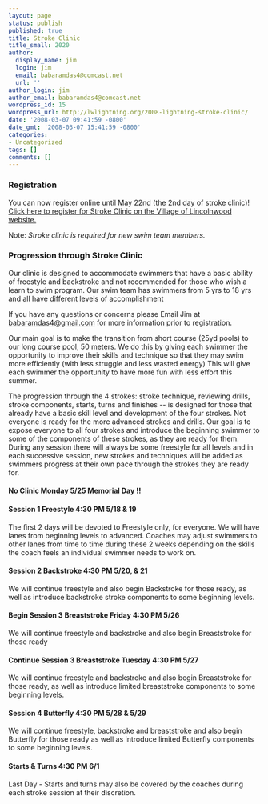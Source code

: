 ```yaml
---
layout: page
status: publish
published: true
title: Stroke Clinic
title_small: 2020
author:
  display_name: jim
  login: jim
  email: babaramdas4@comcast.net
  url: ''
author_login: jim
author_email: babaramdas4@comcast.net
wordpress_id: 15
wordpress_url: http://lwlightning.org/2008-lightning-stroke-clinic/
date: '2008-03-07 09:41:59 -0800'
date_gmt: '2008-03-07 15:41:59 -0800'
categories:
- Uncategorized
tags: []
comments: []
---
```


### Registration

You can now register online until May 22nd (the 2nd day of stroke clinic)! <a href='https://web1.vermontsystems.com/wbwsc/illincolnwoodwt.wsc/search.html?SessionID=%3C?VSI%E2%80%90SessionID?%3E&amp;module=AR&primarycode=206611'>Click here to register for Stroke Clinic on the Village of Lincolnwood website.</a>

Note: _Stroke clinic is required for new swim team members._


### Progression through Stroke Clinic

Our clinic is designed to accommodate swimmers that have a basic ability of freestyle and backstroke and not recommended for those who wish a learn to swim program. Our swim team has swimmers from 5 yrs to 18 yrs and all have different levels of accomplishment

If you have any questions or concerns please Email Jim at babaramdas4@gmail.com for more information prior to registration.

Our main goal is to make the transition from short course (25yd pools) to our long course pool, 50 meters. We do this by giving each swimmer the opportunity to improve their skills and technique so that they may swim more efficiently (with less struggle and less wasted energy) This will give each swimmer the opportunity to have more fun with less effort this summer.

The progression through the 4 strokes: stroke technique, reviewing drills, stroke components, starts, turns and finishes -- is designed for those that already have a basic skill level and development of the four strokes. Not everyone is ready for the more advanced strokes and drills. Our goal is to expose everyone to all four strokes and introduce the beginning swimmer to some of the components of these strokes, as they are ready for them. During any session there will always be some freestyle for all levels and in each successive session, new strokes and techniques will be added as swimmers progress at their own pace through the strokes they are ready for.

#### No Clinic Monday 5/25 Memorial Day !!

#### Session 1 Freestyle 4:30 PM 5/18 &amp; 19

The first 2 days will be devoted to Freestyle only, for everyone. We will have lanes from beginning levels to advanced. Coaches may adjust swimmers to other lanes from time to time during these 2 weeks depending on the skills the coach feels an individual swimmer needs to work on.

#### Session 2 Backstroke 4:30 PM 5/20, &amp; 21

We will continue freestyle and also begin Backstroke for those ready, as well as introduce backstroke stroke components to some beginning levels.

#### Begin Session 3 Breaststroke Friday 4:30 PM 5/26

We will continue freestyle and backstroke and also begin Breaststroke for those ready

#### Continue Session 3 Breaststroke Tuesday  4:30 PM 5/27 

We will continue freestyle and backstroke and also begin Breaststroke for those ready, as well as introduce limited breaststroke components to some beginning levels.

#### Session 4 Butterfly 4:30 PM 5/28  &amp; 5/29

We will continue freestyle, backstroke and breaststroke and also begin Butterfly for those ready as well as introduce limited Butterfly components to some beginning levels.

#### Starts &amp; Turns 4:30 PM 6/1

Last Day - Starts and turns may also be covered by the coaches during each stroke session at their discretion.
